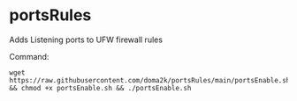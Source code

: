 # portsRules



Adds Listening ports to UFW firewall rules

Command:
```
wget https://raw.githubusercontent.com/doma2k/portsRules/main/portsEnable.sh && chmod +x portsEnable.sh && ./portsEnable.sh
```
